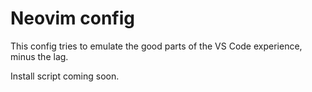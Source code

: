 # Neovim config

This config tries to emulate the good parts of the VS Code experience, minus the lag.

Install script coming soon.
